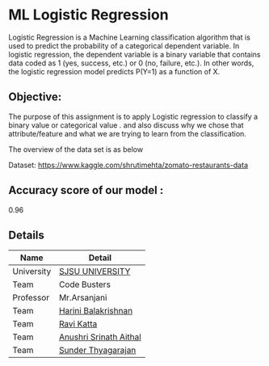 # ML Logistic Regression
Logistic Regression is a Machine Learning classification algorithm that is used to predict the probability of a 
categorical dependent variable. In logistic regression, the dependent variable is a binary variable that contains 
data coded as 1 (yes, success, etc.) or 0 (no, failure, etc.). In other words, the logistic regression 
model predicts P(Y=1) as a function of X.

## Objective:
The purpose of this assignment is to apply Logistic regression to classify a binary value or categorical value  . 
and also discuss why we chose that attribute/feature and what we are trying to learn from the classification.

The overview of the data set is as below 

Dataset: https://www.kaggle.com/shrutimehta/zomato-restaurants-data 

## Accuracy score of our model : 
0.96 

## Details

|Name | Detail|
|---|---|
| University | [SJSU UNIVERSITY]( http://www.sjsu.edu/) |
| Team | Code Busters|
|Professor| Mr.Arsanjani|
|Team | [Harini Balakrishnan](https://www.linkedin.com/in/harini-balakrishnan/) 
|Team | [Ravi Katta](https://www.linkedin.com/in/ravi-shanker-katta/)  
|Team | [Anushri Srinath Aithal](https://www.linkedin.com/in/anushri-aithal/) 
|Team | [Sunder Thyagarajan](https://www.linkedin.com/in/sunderthyagarajan/)
